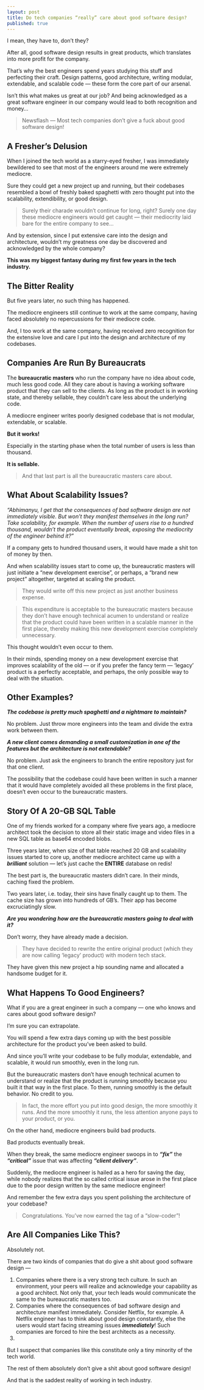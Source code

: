 ```yaml
---
layout: post
title: Do tech companies “really” care about good software design?
published: true
---
```


I mean, they have to, don’t they?

After all, good software design results in great products, which translates into more profit for the company.

That’s why the best engineers spend years studying this stuff and perfecting their craft. Design patterns, good architecture, writing modular, extendable, and scalable code — these form the core part of our arsenal.

Isn’t this what makes us great at our job? And being acknowledged as a great software engineer in our company would lead to both recognition and money…

> Newsflash — Most tech companies don’t give a fuck about good software design!

## A Fresher’s Delusion
When I joined the tech world as a starry-eyed fresher, I was immediately bewildered to see that most of the engineers around me were extremely mediocre.

Sure they could get a new project up and running, but their codebases resembled a bowl of freshly baked spaghetti with zero thought put into the scalability, extendibility, or good design.

> Surely their charade wouldn’t continue for long, right? Surely one day these mediocre engineers would get caught — their mediocrity laid bare for the entire company to see…

And by extension, since I put extensive care into the design and architecture, wouldn’t my greatness one day be discovered and acknowledged by the whole company?

**This was my biggest fantasy during my first few years in the tech industry.**

## The Bitter Reality

But five years later, no such thing has happened.

The mediocre engineers still continue to work at the same company, having faced absolutely no repercussions for their mediocre code.

And, I too work at the same company, having received zero recognition for the extensive love and care I put into the design and architecture of my codebases.

## Companies Are Run By Bureaucrats
The **bureaucratic masters** who run the company have no idea about code, much less good code. All they care about is having a working software product that they can sell to the clients. As long as the product is in working state, and thereby sellable, they couldn’t care less about the underlying code.

A mediocre engineer writes poorly designed codebase that is not modular, extendable, or scalable.

**But it works!**

Especially in the starting phase when the total number of users is less than thousand.

**It is sellable.**

> And that last part is all the bureaucratic masters care about.

## What About Scalability Issues?
*“Abhimanyu, I get that the consequences of bad software design are not immediately visible. But won’t they manifest themselves in the long run? Take scalability, for example. When the number of users rise to a hundred thousand, wouldn’t the product eventually break, exposing the mediocrity of the engineer behind it?”*

If a company gets to hundred thousand users, it would have made a shit ton of money by then.

And when scalability issues start to come up, the bureaucratic masters will just initiate a “new development exercise”, or perhaps, a “brand new project” altogether, targeted at scaling the product.

> They would write off this new project as just another business expense.

> This expenditure is acceptable to the bureaucratic masters because they don’t have enough technical acumen to understand or realize that the product could have been written in a scalable manner in the first place, thereby making this new development exercise completely unnecessary.

This thought wouldn’t even occur to them.

In their minds, spending money on a new development exercise that improves scalability of the old — or if you prefer the fancy term — ‘legacy’ product is a perfectly acceptable, and perhaps, the only possible way to deal with the situation.

## Other Examples?
***The codebase is pretty much spaghetti and a nightmare to maintain?***

No problem. Just throw more engineers into the team and divide the extra work between them.

***A new client comes demanding a small customization in one of the features but the architecture is not extendable?***

No problem. Just ask the engineers to branch the entire repository just for that one client.

The possibility that the codebase could have been written in such a manner that it would have completely avoided all these problems in the first place, doesn’t even occur to the bureaucratic masters.

## Story Of A 20-GB SQL Table
One of my friends worked for a company where five years ago, a mediocre architect took the decision to store all their static image and video files in a new SQL table as base64 encoded blobs.

Three years later, when size of that table reached 20 GB and scalability issues started to core up, another mediocre architect came up with a ***brilliant*** solution — let’s just cache the **ENTIRE** database on redis!

The best part is, the bureaucratic masters didn’t care. In their minds, caching fixed the problem.

Two years later, i.e. today, their sins have finally caught up to them. The cache size has grown into hundreds of GB’s. Their app has become excruciatingly slow.

***Are you wondering how are the bureaucratic masters going to deal with it?***

Don’t worry, they have already made a decision.

> They have decided to rewrite the entire original product (which they are now calling ‘legacy’ product) with modern tech stack.

They have given this new project a hip sounding name and allocated a handsome budget for it.

## What Happens To Good Engineers?
What if you are a great engineer in such a company — one who knows and cares about good software design?

I’m sure you can extrapolate.

You will spend a few extra days coming up with the best possible architecture for the product you’ve been asked to build.

And since you’ll write your codebase to be fully modular, extendable, and scalable, it would run smoothly, even in the long run.

But the bureaucratic masters don’t have enough technical acumen to understand or realize that the product is running smoothly because you built it that way in the first place. To them, running smoothly is the default behavior. No credit to you.

> In fact, the more effort you put into good design, the more smoothly it runs. And the more smoothly it runs, the less attention anyone pays to your product, or you.

On the other hand, mediocre engineers build bad products.

Bad products eventually break.

When they break, the same mediocre engineer swoops in to ***“fix”*** the ***“critical”*** issue that was affecting ***“client delivery”***.

Suddenly, the mediocre engineer is hailed as a hero for saving the day, while nobody realizes that the so called critical issue arose in the first place due to the poor design written by the same mediocre engineer!

And remember the few extra days you spent polishing the architecture of your codebase?

> Congratulations. You’ve now earned the tag of a “slow-coder”!

## Are All Companies Like This?
Absolutely not.

There are two kinds of companies that do give a shit about good software design —

1. Companies where there is a very strong tech culture. In such an environment, your peers will realize and acknowledge your capability as a good architect. Not only that, your tech leads would communicate the same to the bureaucratic masters too.
2. Companies where the consequences of bad software design and architecture manifest immediately. Consider Netflix, for example. A Netflix engineer has to think about good design constantly, else the users would start facing streaming issues ***immediately***! Such companies are forced to hire the best architects as a necessity.
3. 
But I suspect that companies like this constitute only a tiny minority of the tech world.

The rest of them absolutely don’t give a shit about good software design!

And that is the saddest reality of working in tech industry.
